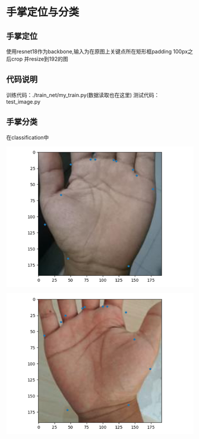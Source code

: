 # 手掌定位与分类
## 手掌定位
使用resnet18作为backbone,输入为在原图上关键点所在矩形框padding 100px之后crop 并resize到192的图

## 代码说明
训练代码：./train_net/my_train.py(数据读取也在这里)
测试代码：test_image.py

## 手掌分类
在classification中


![avatar](./myplot.png)

![avatar](./myplot1.png)